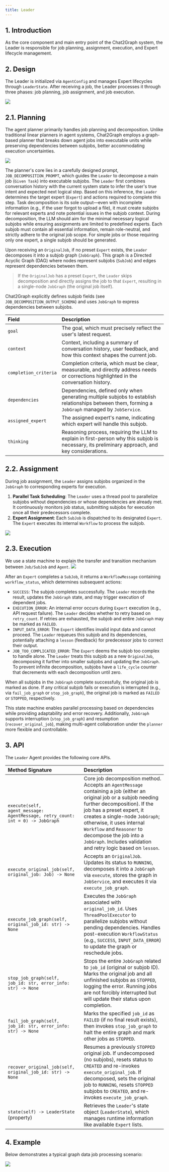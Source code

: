 ```yaml
---
title: Leader
---
```


## 1. Introduction

As the core component and main entry point of the Chat2Graph system, the Leader is responsible for job planning, assignment, execution, and Expert lifecycle management.

## 2. Design

The Leader is initialized via `AgentConfig` and manages Expert lifecycles through `LeaderState`. After receiving a job, the Leader processes it through three phases: job planning, job assignment, and job execution.

![](../../asset/image/leader.png)

## 2.1. Planning

The agent planner primarily handles job planning and decomposition. Unlike traditional linear planners in agent systems, Chat2Graph employs a graph-based planner that breaks down agent jobs into executable units while preserving dependencies between subjobs, better accommodating execution uncertainties.

![](../../asset/image/leader-plan.png)

The planner's core lies in a carefully designed prompt, `JOB_DECOMPOSITION_PROMPT`, which guides the `Leader` to decompose a main job (`Given Task`) into executable subjobs. The `Leader` first combines conversation history with the current system state to infer the user's true intent and expected next logical step. Based on this inference, the `Leader` determines the target expert (`Expert`) and actions required to complete this step. Task decomposition is its sole output—even with incomplete information (e.g., if the user forgot to upload a file), it must create subjobs for relevant experts and note potential issues in the subjob context. During decomposition, the LLM should aim for the minimal necessary logical subjobs while ensuring assignments are limited to predefined experts. Each subjob must contain all essential information, remain role-neutral, and strictly adhere to the original job scope. For simple jobs or those requiring only one expert, a single subjob should be generated.

Upon receiving an `OriginalJob`, if no preset `Expert` exists, the `Leader` decomposes it into a subjob graph (`JobGraph`). This graph is a Directed Acyclic Graph (DAG) where nodes represent subjobs (`SubJob`) and edges represent dependencies between them.

> If the `OriginalJob` has a preset `Expert`, the `Leader` skips decomposition and directly assigns the job to that `Expert`, resulting in a single-node `JobGraph` (the original job itself).

Chat2Graph explicitly defines subjob fields (see `JOB_DECOMPOSITION_OUTPUT_SCHEMA`) and uses `JobGraph` to express dependencies between subjobs.

| Field                  | Description                                                                                                                                        |
| :-------------------- |:---------------------------------------------------------------------------------------------------------------------------------------------------|
| `goal`                | The goal, which must precisely reflect the user's latest request.                                                                                  |
| `context`             | Context, including a summary of conversation history, user feedback, and how this context shapes the current job.                                  |
| `completion_criteria` | Completion criteria, which must be clear, measurable, and directly address needs or corrections highlighted in the conversation history.           |
| `dependencies`        | Dependencies, defined only when generating multiple subjobs to establish relationships between them, forming a `JobGraph` managed by `JobService`. |
| `assigned_expert`     | The assigned expert's name, indicating which expert will handle this subjob.                                                                       |
| `thinking`            | Reasoning process, requiring the LLM to explain in first-person why this subjob is necessary, its preliminary approach, and key considerations.    |


## 2.2. Assignment

During job assignment, the `Leader` assigns subjobs organized in the `JobGraph` to corresponding experts for execution.

1. **Parallel Task Scheduling**: The `Leader` uses a thread pool to parallelize subjobs without dependencies or whose dependencies are already met. It continuously monitors job status, submitting subjobs for execution once all their predecessors complete.
2. **Expert Assignment**: Each `SubJob` is dispatched to its designated `Expert`. The `Expert` executes its internal `Workflow` to process the subjob.

![](../../asset/image/leader-assign.png)


## 2.3. Execution

We use a state machine to explain the transfer and transition mechanism between `Job/SubJob` and `Agent`.
 ![](../../asset/image/leader-execute.png)

After an `Expert` completes a `SubJob`, it returns a `WorkflowMessage` containing `workflow_status`, which determines subsequent actions:
  - `SUCCESS`: The subjob completes successfully. The `Leader` records the result, updates the `JobGraph` state, and may trigger execution of dependent jobs.
  - `EXECUTION_ERROR`: An internal error occurs during `Expert` execution (e.g., API request failure). The `Leader` decides whether to retry based on `retry_count`. If retries are exhausted, the subjob and entire `JobGraph` may be marked as `FAILED`.
  - `INPUT_DATA_ERROR`: The `Expert` identifies invalid input data and cannot proceed. The `Leader` requeues this subjob and its dependencies, potentially attaching a `lesson` (feedback) for predecessor jobs to correct their output.
  - `JOB_TOO_COMPLICATED_ERROR`: The `Expert` deems the subjob too complex to handle alone. The `Leader` treats this subjob as a new `OriginalJob`, decomposing it further into smaller subjobs and updating the `JobGraph`. To prevent infinite decomposition, subjobs have a `life_cycle` counter that decrements with each decomposition until zero.

When all subjobs in the `JobGraph` complete successfully, the original job is marked as done. If any critical subjob fails or execution is interrupted (e.g., via `fail_job_graph` or `stop_job_graph`), the original job is marked as `FAILED` or `STOPPED`, respectively.

This state machine enables parallel processing based on dependencies while providing adaptability and error recovery. Additionally, `JobGraph` supports interruption (`stop_job_graph`) and resumption (`recover_original_job`), making multi-agent collaboration under the `planner` more flexible and controllable.

## 3. API

The `Leader` Agent provides the following core APIs.

| Method Signature                                     | Description                                                                                                                                                                                                                                                                                                                                                             |
| :--------------------------------------------------------------- |:------------------------------------------------------------------------------------------------------------------------------------------------------------------------------------------------------------------------------------------------------------------------------------------------------------------------------------------------------------------------|
| `execute(self, agent_message: AgentMessage, retry_count: int = 0) -> JobGraph` | Core job decomposition method. Accepts an `AgentMessage` containing a job (either an original job or a subjob needing further decomposition). If the job has a preset expert, it creates a single-node `JobGraph`; otherwise, it uses internal `Workflow` and `Reasoner` to decompose the job into a `JobGraph`. Includes validation and retry logic based on `lesson`. |
| `execute_original_job(self, original_job: Job) -> None`          | Accepts an `OriginalJob`. Updates its status to `RUNNING`, decomposes it into a `JobGraph` via `execute`, stores the graph in `JobService`, and executes it via `execute_job_graph`.                                                                                                                                                                                    |
| `execute_job_graph(self, original_job_id: str) -> None`          | Executes the `JobGraph` associated with `original_job_id`. Uses `ThreadPoolExecutor` to parallelize subjobs without pending dependencies. Handles post-execution `WorkflowStatus` (e.g., `SUCCESS`, `INPUT_DATA_ERROR`) to update the graph or reschedule jobs.                                                                                                         |
| `stop_job_graph(self, job_id: str, error_info: str) -> None`     | Stops the entire `JobGraph` related to `job_id` (original or subjob ID). Marks the original job and all unfinished subjobs as `STOPPED`, logging the error. Running jobs are not forcibly interrupted but will update their status upon completion.                                                                                                                     |
| `fail_job_graph(self, job_id: str, error_info: str) -> None`     | Marks the specified `job_id` as `FAILED` (if no final result exists), then invokes `stop_job_graph` to halt the entire graph and mark other jobs as `STOPPED`.                                                                                                                                                                                                          |
| `recover_original_job(self, original_job_id: str) -> None`       | Resumes a previously `STOPPED` original job. If undecomposed (no subjobs), resets status to `CREATED` and re-invokes `execute_original_job`. If decomposed, sets the original job to `RUNNING`, resets `STOPPED` subjobs to `CREATED`, and re-invokes `execute_job_graph`.                                                                                              |
| `state(self) -> LeaderState` (property)                          | Retrieves the `Leader`'s state object (`LeaderState`), which manages runtime information like available `Expert` lists.                                                                                                                                                                                                                                                 |


## 4. Example

Below demonstrates a typical graph data job processing scenario:

![](../../asset/image/leader-demo.png)